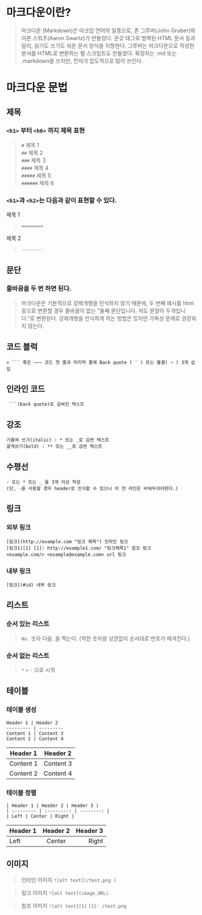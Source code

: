 # 마크다운이란?
>마크다운 (Markdown)은 마크업 언어의 일종으로, 존 그루버(John Gruber)와 아론 스워츠(Aaron Swartz)가 만들었다. 온갖 태그로 범벅된 HTML 문서 등과 달리, 읽기도 쓰기도 쉬운 문서 양식을 지향한다. 그루버는 마크다운으로 작성한 문서를 HTML로 변환하는 펄 스크립트도 만들었다. 확장자는 .md 또는 .markdown을 쓰지만, 전자가 압도적으로 많이 쓰인다.


# 마크다운 문법

## 제목

### `<h1>` 부터 `<h6>` 까지 제목 표현

>`#`       제목 1  
>`##`      제목 2  
>`###`     제목 3  
>`####`    제목 4  
>`#####`   제목 5  
>`######`  제목 6  
  
### `<h1>`과 `<h2>`는 다음과 같이 표현할 수 있다.

제목 1  
>`========`

제목 2  
>`--------`

## 문단

### 줄바꿈을 두 번 하면 된다.
>마크다운은 기본적으로 강제개행을 인식하지 않기 때문에, 두 번째 예시를 html 등으로 변환할 경우 줄바꿈이 없는 "둘째 문단입니다. 저도 문장이 두개입니다."로 변환된다. 강제개행을 인식하게 하는 방법은 있지만 가독성 문제로 권장되지 않는다.
  

## 코드 블럭  
~~~
> ``` 혹은 ~~~ 코드 첫 줄과 마지막 줄에 Back quote ( ` ) 또는 물결( ~ ) 3개 삽입
~~~


## 인라인 코드 
~~~
 ```(back quote)로 감싸진 텍스트
~~~ 
 
 
## 강조
~~~
기울여 쓰기(italic) : * 또는 _로 감싼 텍스트
굴게쓰기(bold) : ** 또는 __로 감싼 텍스트
~~~
  
  
## 수평선
~~~
- 또는 * 또는 _ 을 3개 이상 작성
(단, -을 사용할 경우 header로 인식할 수 있으니 이 전 라인은 비워두어야한다.)
~~~


## 링크

### 외부 링크
~~~
[링크](http://example.com "링크 제목") 인라인 링크
[링크1][1] [1]: http://example1.com/ "링크제목1" 참조 링크
<example.com/> <example@example.com> url 링크
~~~

### 내부 링크
~~~
[링크](#id) 내부 링크
~~~

## 리스트

### 순서 있는 리스트
>`No.` 숫자 다음 .을 찍는다. (적힌 숫자랑 상관없이 순서대로 번호가 매겨진다.)

### 순서 없는 리스트
>`*` `+` `-` 으로 시작


## 테이블

### 테이블 생성
~~~
Header 1 | Header 2
--------- | ---------
Content 1 | Content 3
Content 2 | Content 4
~~~
Header 1 | Header 2
--------- | ---------
Content 1 | Content 3
Content 2 | Content 4

### 테이블 정렬
~~~
| Header 1 | Header 2 | Header 3 |
| :-------- | :--------: | --------: |
| Left | Center | Right |
~~~
| Header 1 | Header 2 | Header 3 |
| :-------- | :--------: | --------: |
| Left | Center | Right |


## 이미지
>인라인 이미지
>`![alt text](/test.png )`

>링크 이미지
>`![alt text](image_URL)`

>참조 이미지
>`![alt text][1]`
>`[1]: /test.png`

